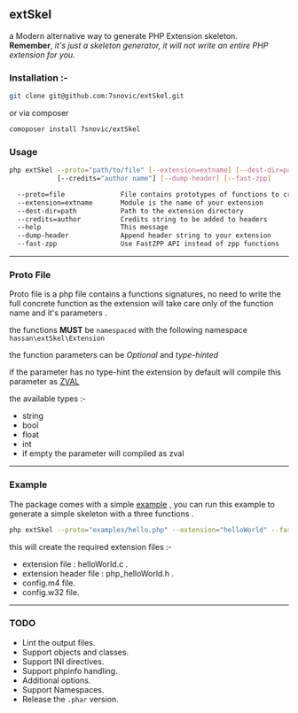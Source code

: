 ## extSkel

a Modern alternative way to generate PHP Extension skeleton.  
**Remember**, *it's just a skeleton generator, it will not write an entire PHP
extension for you.*

### Installation :-

```sh
git clone git@github.com:7snovic/extSkel.git
```

or via composer

```sh
comoposer install 7snovic/extSkel
```

### Usage

```sh
php extSkel --proto="path/to/file" [--extension=extname] [--dest-dir=path]
            [--credits="author name"] [--dump-header] [--fast-zpp]

  --proto=file              File contains prototypes of functions to create
  --extension=extname       Module is the name of your extension
  --dest-dir=path           Path to the extension directory
  --credits=author          Credits string to be added to headers
  --help                    This message
  --dump-header             Append header string to your extension
  --fast-zpp                Use FastZPP API instead of zpp functions
```

---

### Proto File

Proto file is a php file contains a functions signatures, no need to write the
full concrete function as the extension will take care only of the function
name and it's parameters .

the functions **MUST** be `namespaced` with the following
namespace `hassan\extSkel\Extension`

the function parameters can be *Optional* and *type-hinted*

if the parameter has no type-hint the extension by default will compile this parameter as [ZVAL](http://www.phpinternalsbook.com/php7/internal_types/zvals.html)

the available types :-

- string
- bool
- float
- int
- if empty the parameter will compiled as zval

---

### Example

The package comes with a simple
[example](https://github.com/7snovic/extSkel/blob/master/examples/hello.php) ,
you can run this example to generate
 a simple skeleton with a three functions .

```sh
php extSkel --proto="examples/hello.php" --extension="helloWorld" --fast-zpp
```

this will create the required extension files :-
- extension file : helloWorld.c .
- extension header file : php_helloWorld.h .
- config.m4 file.
- config.w32 file.

---

### TODO

- Lint the output files.
- Support objects and classes.
- Support INI directives.
- Support phpinfo handling.
- Additional options.
- Support Namespaces.
- Release the `.phar` version.
